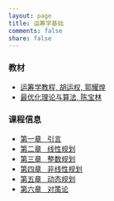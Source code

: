 ```yaml
---
layout: page
title: 运筹学基础
comments: false
share: false
---
```


### 教材
* <a href="https://item.jd.com/14020941.html" class="textlink" target="_blank"> 运筹学教程, 胡运权, 郭耀煌 </a><br>
* <a href="https://item.jd.com/12755179.html" class="textlink" target="_blank"> 最优化理论与算法, 陈宝林</a><br>

### 课程信息
* <a href="../chinese/OR/引言.pdf" class="textlink" target="_blank">  第一章 &nbsp;  引言<br>
* <a href="../chinese/OR/线性规划.pdf" class="textlink" target="_blank">  第二章 &nbsp;  线性规划<br>
* <a href="../chinese/OR/整数规划.pdf" class="textlink" target="_blank">  第三章 &nbsp;  整数规划<br>
* <a href="../chinese/OR/非线性规划.pdf" class="textlink" target="_blank">  第四章 &nbsp;  非线性规划<br>
* <a href="../chinese/OR/动态规划.pdf" class="textlink" target="_blank">  第五章 &nbsp;  动态规划<br>
* <a href="../chinese/OR/对策论.pdf" class="textlink" target="_blank">  第六章 &nbsp;  对策论<br>

